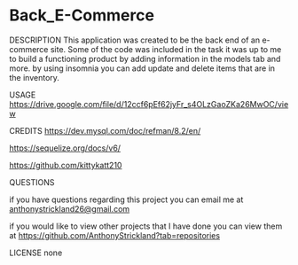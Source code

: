 # Back_E-Commerce

DESCRIPTION
This application was created to be the back end of an e-commerce site.  Some of the code was included in the task it was up to me to build a functioning product by adding information in the models tab and more.  by using insomnia you can add update and delete items that are in the inventory.

USAGE
https://drive.google.com/file/d/12ccf6pEf62jyFr_s4OLzGaoZKa26MwOC/view

CREDITS
https://dev.mysql.com/doc/refman/8.2/en/

https://sequelize.org/docs/v6/

https://github.com/kittykatt210


QUESTIONS
 
if you have questions regarding this project you can email me at anthonystrickland26@gmail.com

if you would like to view other projects that I have done you can view them at https://github.com/AnthonyStrickland?tab=repositories

LICENSE 
none